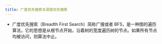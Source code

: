 ```yaml
---
title: 广度优先搜索与深度优先搜索
---
```


- 广度优先搜索（Breadth First Search）简称广搜或者 BFS，是一种图的遍历算法，它的思想是从根节点开始，沿着树的宽度遍历树的节点。如果所有节点均被访问，则算法中止。
